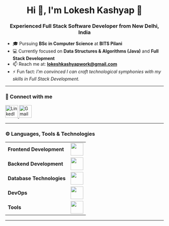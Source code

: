 <!-- If you like this, please ⭐ the repo to show your support -->

<h1 align="center">Hi 👋, I'm Lokesh Kashyap 🙂</h1>
<h3 align="center">Experienced Full Stack Software Developer from New Delhi, India</h3>

- 🎓 Pursuing **BSc in Computer Science** at **BITS Pilani**
- 💻 Currently focused on **Data Structures & Algorithms (Java)** and **Full Stack Development**
- 📫 Reach me at: **lokeshkashyapwork@gmail.com**
- ⚡ Fun fact: _I'm convinced I can craft technological symphonies with my skills in Full Stack Development._

---

<h3 align="left">🚀 Connect with me</h3>
<p>
  <a href="https://linkedin.com/in/lokeshkashyap22" target="_blank">
    <img src="https://skillicons.dev/icons?i=linkedin&theme=dark" height="40" alt="LinkedIn" />
  </a>
  <a href="mailto:lokeshkashyapwork@gmail.com">
    <img src="https://skillicons.dev/icons?i=gmail&theme=dark" height="40" alt="Gmail" />
  </a>
</p>

---

<h3>⚙️ Languages, Tools & Technologies</h3>

<table>
  <tr>
    <td><strong>Frontend Development</strong></td>
    <td>
      <img height="40" src="https://skillicons.dev/icons?i=html,css,js,react,tailwind,vite,nextjs" />
    </td>
  </tr>
  <tr>
    <td><strong>Backend Development</strong></td>
    <td>
      <img height="40" src="https://skillicons.dev/icons?i=nodejs,express,graphql,ts,nestjs" />
    </td>
  </tr>
  <tr>
    <td><strong>Database Technologies</strong></td>
    <td>
      <img height="40" src="https://skillicons.dev/icons?i=mysql,postgresql,mongodb,redis" />
    </td>
  </tr>
  <tr>
    <td><strong>DevOps</strong></td>
    <td>
      <img height="40" src="https://skillicons.dev/icons?i=aws,docker,kubernetes,jenkins,grafana,prometheus,terraform,nginx" />
    </td>
  </tr>
  <tr>
    <td><strong>Tools</strong></td>
    <td>
      <img height="40" src="https://skillicons.dev/icons?i=git,github,vscode,bash,ubuntu,linux,postman" />
    </td>
  </tr>
</table>

---

<!--
**lokeshkashyap22/lokeshkashyap22** is a ✨ _special_ ✨ repository because its `README.md` appears on your GitHub profile.
-->

